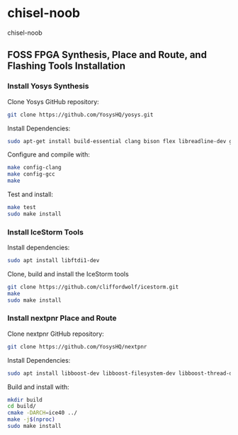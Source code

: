 # chisel-noob

chisel-noob

## FOSS FPGA Synthesis, Place and Route, and Flashing Tools Installation

### Install Yosys Synthesis

Clone Yosys GitHub repository:

```bash
git clone https://github.com/YosysHQ/yosys.git
```

Install Dependencies:

```bash
sudo apt-get install build-essential clang bison flex libreadline-dev gawk tcl-dev libffi-dev git graphviz xdot pkg-config python3
```

Configure and compile with:

```bash
make config-clang
make config-gcc
make
```

Test and install:

```bash
make test
sudo make install
```

### Install IceStorm Tools

Install dependencies:

```bash
sudo apt install libftdi1-dev
```

Clone, build and install the IceStorm tools

```bash
git clone https://github.com/cliffordwolf/icestorm.git
make
sudo make install
```

### Install nextpnr Place and Route

Clone nextpnr GitHub repository:

```bash
git clone https://github.com/YosysHQ/nextpnr
```

Install Dependencies:

```bash
sudo apt install libboost-dev libboost-filesystem-dev libboost-thread-dev libboost-program-options-dev libboost-python-dev libboost-dev cmake
```

Build and install with:

```bash
mkdir build
cd build/
cmake -DARCH=ice40 ../
make -j$(nproc)
sudo make install
```